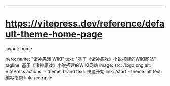 ---
# https://vitepress.dev/reference/default-theme-home-page
layout: home

hero:
  name: "诸神愚戏 WIKI"
  text: "基于《诸神愚戏》小说搭建的WIKI网站"
  tagline: 基于《诸神愚戏》小说搭建的WIKI网站
  image:
    src: /logo.png
    alt: VitePress
  actions:
    - theme: brand
      text: 快速开始
      link: /start
    - theme: alt
      text: 编写指南
      link: /compile


